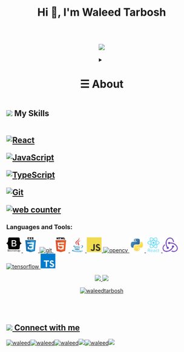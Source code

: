<h1 align="center">Hi 👋, I'm Waleed Tarbosh</h1>
<br/>
<br/>
<p align="center">
  <a href="https://github.com/DenverCoder1/readme-typing-svg"><img src="https://readme-typing-svg.herokuapp.com?lines=I'm+A+Front+End+Developer;I'm+From+Palestine.&center=true&width=380&height=45"></a>
</p>

<!-- Details Section-->
<details align="center">
    <summary> <h1>&#9776; About</h1></summary>
    <p align="center">
    <br />
      
<!-- Programmer Gif Image -->
<img align="right" width="350" src="/assets/programming.gif" alt="Coding gif" />      


### About me

✌️ &emsp;Enjoy to do programming and sharing knowledge <br/><br/>
❤️ &emsp;Love to writing code and learning new features<br/><br/>
📧 &emsp;Reach me anytime: **waleedtarbush@gmail.com**<br/><br/>
💬 &emsp;Ask me about anything [here](https://www.facebook.com/waleedtarbush)

<p><br></p>
    
</details>



<h2><img src = "https://media2.giphy.com/media/QssGEmpkyEOhBCb7e1/giphy.gif?cid=ecf05e47a0n3gi1bfqntqmob8g9aid1oyj2wr3ds3mg700bl&rid=giphy.gif" width ="30"> My Skills</f2> 

<br>
<br>

<!-- Programming Languages -->
<!-- Code logo -->

<a href="https://github.com/waleedtarbosh?tab=repositories" target="_blank"><img alt="React" src="https://img.shields.io/badge/-React-61DBFB?style=for-the-badge&labelColor=black&logo=react&logoColor=61DBFB">
</a>

<a href="https://github.com/waleedtarbosh?tab=repositories" target="_blank"><img alt="JavaScript" src="https://img.shields.io/badge/-Javascript-F0DB4F?style=for-the-badge&labelColor=black&logo=javascript&logoColor=F0DB4F">
</a>


<a href="https://github.com/waleedtarbosh?tab=repositories" target="_blank"><img alt="TypeScript" src="https://img.shields.io/badge/-Typescript-007acc?style=for-the-badge&labelColor=black&logo=typescript&logoColor=007acc">
</a>
 


<a href="https://github.com/waleedtarbosh?tab=repositories" target="_blank"><img alt="Git" src="https://img.shields.io/badge/Git-F05032?style=for-the-badge&logo=git&logoColor=white">
</a>

<!-- hitwebcounter Code START -->
<a href="https://www.hitwebcounter.com" target="_blank">
<img src="https://hitwebcounter.com/counter/counter.php?page=8109430&style=0010&nbdigits=5&type=page&initCount=0" title="Free Counter" Alt="web counter"   border="0" /></a> 



<h3 align="left">Languages and Tools:</h3>
<p align="left"> <a href="https://getbootstrap.com" target="_blank" rel="noreferrer"> <img src="https://raw.githubusercontent.com/devicons/devicon/master/icons/bootstrap/bootstrap-plain-wordmark.svg" alt="bootstrap" width="40" height="40"/> </a> <a href="https://www.w3schools.com/css/" target="_blank" rel="noreferrer"> <img src="https://raw.githubusercontent.com/devicons/devicon/master/icons/css3/css3-original-wordmark.svg" alt="css3" width="40" height="40"/> </a> <a href="https://git-scm.com/" target="_blank" rel="noreferrer"> <img src="https://www.vectorlogo.zone/logos/git-scm/git-scm-icon.svg" alt="git" width="40" height="40"/> </a> <a href="https://www.w3.org/html/" target="_blank" rel="noreferrer"> <img src="https://raw.githubusercontent.com/devicons/devicon/master/icons/html5/html5-original-wordmark.svg" alt="html5" width="40" height="40"/> </a> <a href="https://www.java.com" target="_blank" rel="noreferrer"> <img src="https://raw.githubusercontent.com/devicons/devicon/master/icons/java/java-original.svg" alt="java" width="40" height="40"/> </a> <a href="https://developer.mozilla.org/en-US/docs/Web/JavaScript" target="_blank" rel="noreferrer"> <img src="https://raw.githubusercontent.com/devicons/devicon/master/icons/javascript/javascript-original.svg" alt="javascript" width="40" height="40"/> </a> <a href="https://opencv.org/" target="_blank" rel="noreferrer"> <img src="https://www.vectorlogo.zone/logos/opencv/opencv-icon.svg" alt="opencv" width="40" height="40"/> </a> <a href="https://www.python.org" target="_blank" rel="noreferrer"> <img src="https://raw.githubusercontent.com/devicons/devicon/master/icons/python/python-original.svg" alt="python" width="40" height="40"/> </a> <a href="https://reactjs.org/" target="_blank" rel="noreferrer"> <img src="https://raw.githubusercontent.com/devicons/devicon/master/icons/react/react-original-wordmark.svg" alt="react" width="40" height="40"/> </a> <a href="https://redux.js.org" target="_blank" rel="noreferrer"> <img src="https://raw.githubusercontent.com/devicons/devicon/master/icons/redux/redux-original.svg" alt="redux" width="40" height="40"/> </a> <a href="https://www.tensorflow.org" target="_blank" rel="noreferrer"> <img src="https://www.vectorlogo.zone/logos/tensorflow/tensorflow-icon.svg" alt="tensorflow" width="40" height="40"/> </a> <a href="https://www.typescriptlang.org/" target="_blank" rel="noreferrer"> <img src="https://raw.githubusercontent.com/devicons/devicon/master/icons/typescript/typescript-original.svg" alt="typescript" width="40" height="40"/> </a> </p>







<div align="center">
  <a href="https://github.com/waleedtarbosh">
  <img height="180em" src="https://github-readme-stats.vercel.app/api?username=waleedtarbosh&show_icons=true&theme=dracula&include_all_commits=true&count_private=true"/>
  <img height="180em" src="https://github-readme-stats.vercel.app/api/top-langs/?username=waleedtarbosh&layout=compact&langs_count=7&theme=dracula"/>
</div>
  
<p align="center"> <img src="https://komarev.com/ghpvc/?username=waleedtarbosh&label=Profile%20views&color=b4190e&style=plastic" alt="waleedtarbosh " /> </p><br>
<br>
  
<h2> <img src='https://raw.githubusercontent.com/ShahriarShafin/ShahriarShafin/main/Assets/handshake.gif' width="80"> Connect with me </h2>
<p>

   <a href="#" target="blank"><img src="https://img.shields.io/badge/Website-DC143C?style=for-the-badge&logo=medium&logoColor=white" alt="waleed" /></a><a href="https://www.linkedin.com/in/waleedtarbosh/" target="_blank"><img src="https://img.shields.io/badge/LinkedIn-0077B5?style=for-the-badge&logo=linkedin&logoColor=white" alt="waleed"/></a><a href="https://www.facebook.com/waleedtarbush" target="_blank"><img src="https://img.shields.io/badge/Facebook-20BEFF?&style=for-the-badge&logo=facebook&logoColor=white" alt="waleed" /></a><a href="https://twitter.com/waleedtarbosh" target="_blank"><img src="https://img.shields.io/badge/Twitter-1DA1F2?style=for-the-badge&logo=twitter&logoColor=white" /></a><a href="#" target="_blank"><img src="https://img.shields.io/badge/Instagram-fe4164?style=for-the-badge&logo=instagram&logoColor=white" alt="waleed" /></a><a href="mailto:waleedtarbush@gmail.com?subject=[GitHub]%20🔥%20profile%20contact&body=Hello"><img src="https://img.shields.io/badge/e‑mail-D14836.svg?style=for-the-badge&logo=GMail&logoColor=ffffff"/></a>
    </p>
 

</p>
<br>
<br>
